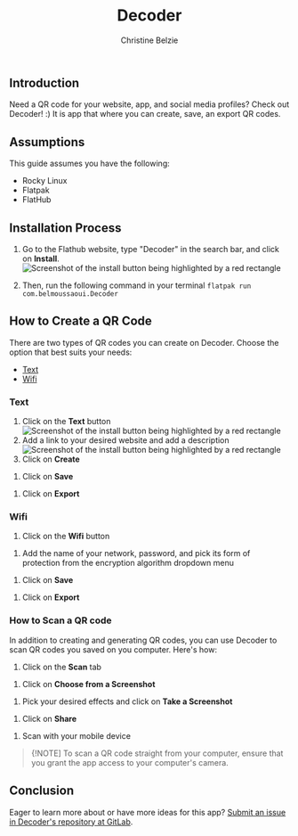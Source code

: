 ﻿---
title: Decoder
author: Christine Belzie
contributors: 
---

## Introduction

Need a QR code for your website, app, and social media profiles? Check out  Decoder! :) It is app that where you can create, save, an export QR codes.

## Assumptions

This guide assumes you have the following:

- Rocky Linux
- Flatpak
- FlatHub

## Installation Process

1. Go to the Flathub website, type "Decoder" in the search bar, and click on **Install**.
![Screenshot of the install button being highlighted by a red rectangle](/images/01_decoder.png)

1. Then, run the following command in your terminal
`flatpak run com.belmoussaoui.Decoder`

## How to Create a QR Code

There are two types of QR codes you can create on Decoder. Choose the option that best suits your needs:

- [Text](#text)
- [Wifi](#wifi)

### Text

1. Click on the **Text** button
![Screenshot of the install button being highlighted by a red rectangle](/images/02_decoder-text.png)
1. Add a link to your desired website and add a description
![Screenshot of the install button being highlighted by a red rectangle](/images/03_decoder-text.png)
1. Click on **Create**
<!--- add a screenshot here --->
1. Click on **Save**
<!--- add a screenshot here --->
1. Click on **Export**
<!--- add a screenshot here --->

### Wifi

1. Click on the **Wifi** button
<!--- add a screenshot here --->
1. Add the name of your network, password, and pick its form of protection from the encryption algorithm dropdown menu
<!--- add a screenshot here --->
1. Click on **Save**
<!--- add a screenshot here --->
1. Click on **Export**
<!--- add a screenshot here --->

### How to Scan a QR code

In addition to creating and generating QR codes, you can use Decoder to scan QR codes you saved on you computer. Here's how:

1. Click on the **Scan** tab
<!--- add a screenshot here --->
1. Click on  **Choose from a Screenshot**
<!--- add a screenshot here --->
1. Pick your desired effects and click on **Take a Screenshot**
<!--- add a screenshot here --->
1. Click on **Share**
<!--- add a screenshot here --->
1. Scan with your mobile device
<!--- ———add a screenshot here --->

> {!NOTE]
> To scan a QR code straight from your computer, ensure that you grant the app access to your computer's camera.

## Conclusion

Eager to learn more about or have more ideas for this app? [Submit an issue in Decoder's repository at GitLab](https://gitlab.gnome.org/World/decoder/-/issues).
